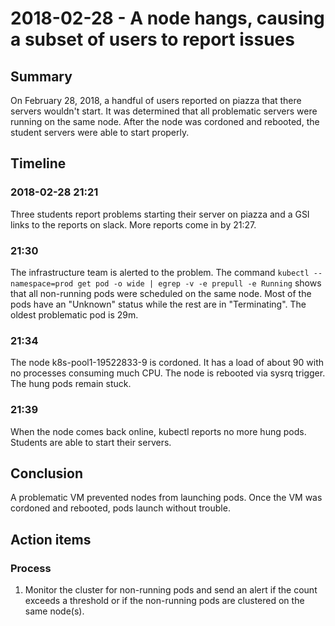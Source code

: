 # 2018-02-28 - A node hangs, causing a subset of users to report issues
## Summary

On February 28, 2018, a handful of users reported on piazza that there servers wouldn't start. It was determined that all problematic servers were running on the same node. After the node was cordoned and rebooted, the student servers were able to start properly.

## Timeline

### 2018-02-28 21:21

Three students report problems starting their server on piazza and a GSI links to the reports on slack. More reports come in by 21:27.

### 21:30

The infrastructure team is alerted to the problem. The command `kubectl --namespace=prod get pod -o wide | egrep -v -e prepull -e Running` shows that all non-running pods were scheduled on the same node. Most of the pods have an "Unknown" status while the rest are in "Terminating". The oldest problematic pod is 29m.

### 21:34

The node k8s-pool1-19522833-9 is cordoned. It has a load of about 90 with no processes consuming much CPU. The node is rebooted via sysrq trigger. The hung pods remain stuck.

### 21:39

When the node comes back online, kubectl reports no more hung pods. Students are able to start their servers.

## Conclusion

A problematic VM prevented nodes from launching pods. Once the VM was cordoned and rebooted, pods launch without trouble.

## Action items

### Process

1. Monitor the cluster for non-running pods and send an alert if the count exceeds a threshold or if the non-running pods are clustered on the same node(s).
